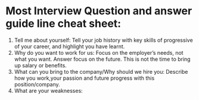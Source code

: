 # Most Interview Question and answer guide line cheat sheet:

1. Tell me about yourself: Tell your job history with key skills of progressive of your career, and highlight you have learnt.
2. Why do you want to work for us: Focus on the employer’s needs, not what you want. Answer focus on the future. 
  This is not the time to bring up salary or benefits.
3. What can you bring to the company/Why should we hire you: Describe how you work,your passion and future progress with this position/company.
4. What are your weaknesses: 

